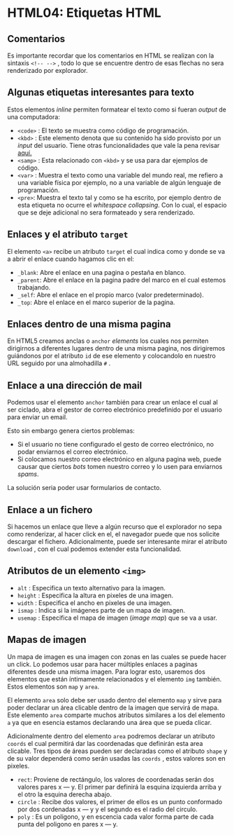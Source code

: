 # HTML04: Etiquetas HTML

## Comentarios

Es importante recordar que los comentarios en HTML se realizan con la sintaxis `<!-- -->` , todo lo que se encuentre dentro de esas flechas no sera renderizado por explorador. 

## Algunas etiquetas interesantes para texto

Estos elementos *inline* permiten formatear el texto como si fueran *output* de una computadora: 

- `<code>` : El texto se muestra como código de programación.
- `<kbd>` : Este elemento denota que su contenido ha sido provisto por un *input* del usuario. Tiene otras funcionalidades que vale la pena revisar [aquí.](https://developer.mozilla.org/en-US/docs/Web/HTML/Element/kbd)
- `<samp>` : Esta relacionado con `<kbd>` y se usa para dar ejemplos de código.
- `<var>` : Muestra el texto como una variable del mundo real, me refiero a una variable física por ejemplo, no a una variable de algún lenguaje de programación.
- `<pre>`: Muestra el texto tal y como se ha escrito, por ejemplo dentro de esta etiqueta no ocurre el *whitespace collapsing*. Con lo cual, el espacio que se deje adicional no sera formateado y sera renderizado.

## Enlaces y el atributo `target`

El elemento `<a>` recibe un atributo `target` el cual indica como y donde se va a abrir el enlace cuando hagamos clic en el: 

- `_blank`: Abre el enlace en una pagina o pestaña en blanco.
- `_parent`: Abre el enlace en la pagina padre del marco en el cual estemos trabajando.
- `_self`: Abre el enlace en el propio marco (valor predeterminado).
- `_top`: Abre el enlace en el marco superior de la pagina.

## Enlaces dentro de una misma pagina

En HTML5 creamos anclas o `anchor` *elements* los cuales nos permiten dirigirnos a diferentes lugares dentro de una misma pagina, nos dirigiremos guiándonos por el atributo `id` de ese elemento y colocandolo en nuestro URL seguido por una almohadilla `#` .

## Enlace a una dirección de mail

Podemos usar el elemento `anchor`  también para crear un enlace el cual al ser ciclado, abra el gestor de correo electrónico predefinido por el usuario para enviar un email. 

Esto sin embargo genera ciertos problemas: 

- Si el usuario no tiene configurado el gesto de correo electrónico, no podar enviarnos el correo electrónico.
- Si colocamos nuestro correo electrónico en alguna pagina web, puede causar que ciertos *bots*  tomen nuestro correo y lo usen para enviarnos *spams*.

La solución seria poder usar formularios de contacto. 

## Enlace a un fichero

Si hacemos un enlace que lleve a algún recurso que el explorador no sepa como renderizar, al hacer click en el, el navegador puede que nos solicite descargar el fichero. Adicionalmente, puede ser interesante mirar el atributo `download` , con el cual podemos extender esta funcionalidad. 

## Atributos de un elemento `<img>`

- `alt` : Especifica un texto alternativo para la imagen.
- `height` : Especifica la altura en pixeles de una imagen.
- `width` : Especifica el ancho en pixeles de una imagen.
- `ismap` : Indica si la imágenes parte de un mapa de imagen.
- `usemap` : Especifica el mapa de imagen (*image map*) que se va a usar.

## Mapas de imagen

Un mapa de imagen es una imagen con zonas en las cuales se puede hacer un click. Lo podemos usar para hacer múltiples enlaces a paginas diferentes desde una misma imagen. Para lograr esto, usaremos dos elementos que están íntimamente relacionados y el elemento `img` también. Estos elementos son `map`  y `area`.

El elemento `area` solo debe ser usado dentro del elemento `map`  y sirve para poder declarar un área clicable dentro de la imagen que servirá de mapa. Este elemento `area` comparte muchos atributos similares a los del elemento `a` ya que en esencia estamos declarando una área que se pueda clicar. 

Adicionalmente dentro del elemento `area` podremos declarar un atributo `coords` el cual permitirá dar las coordenadas que definirán esta area clicable. Tres tipos de áreas pueden ser declaradas como el atributo `shape` y de su valor dependerá como serán usadas las `coords` , estos valores son en pixeles. 

- `rect`: Proviene de rectángulo, los valores de coordenadas serán dos valores pares x — y. El primer par definirá la esquina izquierda arriba y el otro la esquina derecha abajo.
- `circle` : Recibe dos valores, el primer de ellos es un punto conformado por dos cordenadas x — y y el segundo es el radio del circulo.
- `poly` : Es un poligono, y en escencia cada valor forma parte de cada punta del poligono en pares x — y.